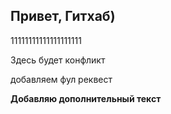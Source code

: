 ## Привет, Гитхаб)

11111111111111111111

Здесь будет конфликт

добавляем фул реквест

**Добавляю дополнительный текст**
